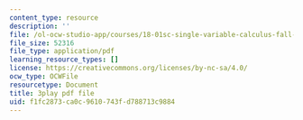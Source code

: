 ```yaml
---
content_type: resource
description: ''
file: /ol-ocw-studio-app/courses/18-01sc-single-variable-calculus-fall-2010/f1fc2873ca0c9610743fd788713c9884_4Q37iOyBq44.pdf
file_size: 52316
file_type: application/pdf
learning_resource_types: []
license: https://creativecommons.org/licenses/by-nc-sa/4.0/
ocw_type: OCWFile
resourcetype: Document
title: 3play pdf file
uid: f1fc2873-ca0c-9610-743f-d788713c9884
---
```

